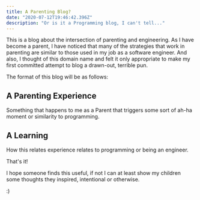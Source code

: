 ```yaml
---
title: A Parenting Blog?
date: "2020-07-12T19:46:42.396Z"
description: "Or is it a Programming blog, I can't tell..."
---
```


This is a blog about the intersection of parenting and engineering. As I have
become a parent, I have noticed that many of the strategies that work in
parenting are similar to those used in my job as a software engineer. And also,
I thought of this domain name and felt it only appropriate to make my first
committed attempt to blog a drawn-out, terrible pun.

The format of this blog will be as follows:

## A Parenting Experience
Something that happens to me as a Parent that triggers some sort of ah-ha moment
or similarity to programming.

## A Learning
How this relates experience relates to programming or being an engineer.

That's it!

I hope someone finds this useful, if not I can at least show my children some
thoughts they inspired, intentional or otherwise.

:)
